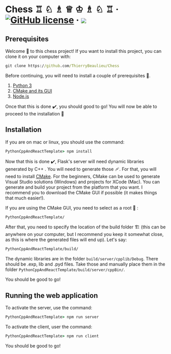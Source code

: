 # Chess ♖ ♘ ♗ ♕ ♔ ♗ ♘ ♖ &middot; [![GitHub license](https://badgen.net/badge/Lisence/MIT/blue)](https://github.com/ThierryBeaulieu/Chess/blob/master/LICENSE) &middot; <img src="https://badgen.net/badge/icon/Cross%20platform/blue?icon=awesome&label"/>

## Prerequisites

Welcome 👋 to this chess project! If you want to install this project, you can clone it on your computer with:

```bat
git clone https://github.com/ThierryBeaulieu/Chess
```

Before continuing, you will need to install a couple of prerequisites 📖. 

1. [Python 3](https://www.python.org/downloads/)
2. [CMake and its GUI](https://cmake.org/install/)
3. [Node.js](https://nodejs.org/en/download/)

Once that this is done ✔️, you should good to go! You will now be able to proceed to the installation 🚀

## Installation

If you are on mac or linux, you should use the command:
```bat
PythonCppAndReactTemplate> npm install
```

Now that this is done ✔️, Flask's server will need dynamic libraries generated by C++ . You will need to generate those 🩹. For that, you will need to install [CMake](https://cmake.org/install/). For the beginners, CMake can be used to generate Visual Studio solutions (Windows) and projects for XCode (Mac). You can generate and build your project from the platform that you want. I recommend you to download the CMake GUI if possible (it makes things that much easier!).

If you are using the CMake GUI, you need to select as a root 🌳 :

```bat
PythonCppAndReactTemplate/
```

After that, you need to specify the location of the build folder 🏗️ (this can be anywhere on your computer, but I recommend you keep it somewhat close, as this is where the generated files will end up). Let's say:

```bat
PythonCppAndReactTemplate/build/
```
The dynamic libraries are in the folder ```build/server/cpplib/Debug```. There should be .exp, lib and .pyd files. Take those and manually place them in the folder ```PythonCppAndReactTemplate/build/server/cppBin/```. 

You should be good to go!

## Running the web application

To activate the server, use the command:

```bat
PythonCppAndReactTemplate> npm run server
```

To activate the client, user the command:

```bat
PythonCppAndReactTemplate> npm run client
```
You should be good to go!
